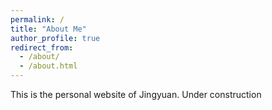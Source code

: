 ```yaml
---
permalink: /
title: "About Me"
author_profile: true
redirect_from: 
  - /about/
  - /about.html
---
```


This is the personal website of Jingyuan. Under construction

